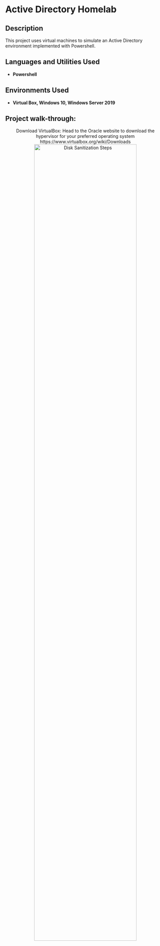 <h1>Active Directory Homelab</h1>

<h2>Description</h2>
This project uses virtual machines to simulate an Active Directory environment implemented with Powershell.   
<br />


<h2>Languages and Utilities Used</h2>

- <b>Powershell</b> 


<h2>Environments Used </h2>

- <b>Virtual Box, Windows 10, Windows Server 2019</b> 

<h2>Project walk-through:</h2>

<p align="center">
Download VirtualBox: Head to the Oracle website to download the hypervisor for your preferred operating system https://www.virtualbox.org/wiki/Downloads<br/>
<img src="https://i.imgur.com/y4Z1svR.png" height="80%" width="80%" alt="Disk Sanitization Steps"/>
<br />
<br />

</p>
